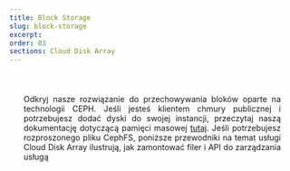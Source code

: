 ```yaml
---
title: Block Storage
slug: block-storage
excerpt:
order: 03
sections: Cloud Disk Array
---
```


<style>
#page {
  display: flex !important;
  flex-direction:column-reverse !important;
}
#customProductIndex {
padding:25px;
}
#customProductIndex p {
text-align:justify;
}

</style>

<div id="customProductIndex">

<p>Odkryj nasze rozwiązanie do przechowywania bloków oparte na technologii CEPH. Jeśli jesteś klientem chmury publicznej i potrzebujesz dodać dyski do swojej instancji, przeczytaj naszą dokumentację dotyczącą pamięci masowej <a href="https://docs.ovh.com/pl/public-cloud/">tutaj</a>. Jeśli potrzebujesz rozproszonego pliku CephFS, poniższe przewodniki na temat usługi Cloud Disk Array ilustrują, jak zamontować filer i API do zarządzania usługą</p>

</div>
